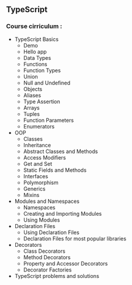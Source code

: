 ## TypeScript

### Course cirriculum :

- TypeScript Basics
  - Demo
  - Hello app
  - Data Types
  - Functions
  - Function Types
  - Union
  - Null and Undefined
  - Objects
  - Aliases
  - Type Assertion
  - Arrays
  - Tuples
  - Function Parameters
  - Enumerators
- OOP
  - Classes
  - Inheritance
  - Abstract Classes and Methods
  - Access Modifiers
  - Get and Set
  - Static Fields and Methods
  - Interfaces
  - Polymorphism
  - Generics
  - Mixins
- Modules and Namespaces
  - Namespaces
  - Creating and Importing Modules
  - Using Modules
- Declaration Files
  - Using Declaration Files
  - Declaration Files for most popular libraries
- Decorators
  - Class Decorators
  - Method Decorators
  - Property and Accessor Decorators
  - Decorator Factories
- TypeScript problems and solutions
